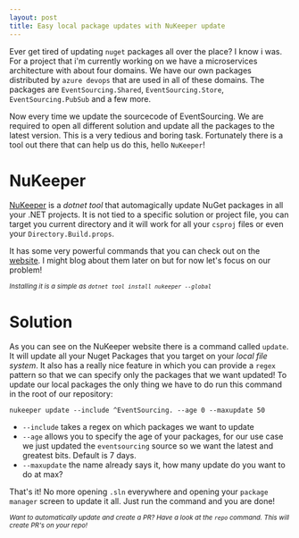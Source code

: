 ```yaml
---
layout: post
title: Easy local package updates with NuKeeper update
---
```


Ever get tired of updating `nuget` packages all over the place? I know i was. For a project that i'm currently working on we have a microservices architecture with about four domains. We have our own packages distributed by `azure devops` that are used in all of these domains. The packages are `EventSourcing.Shared`, `EventSourcing.Store`, `EventSourcing.PubSub` and a few more.

Now every time we update the sourcecode of EventSourcing. We are required to open all different solution and update all the packages to the latest version. This is a very tedious and boring task. Fortunately there is a tool out there that can help us do this, hello `NuKeeper`!

<!--more-->

# NuKeeper
[NuKeeper](https://github.com/NuKeeperDotNet/NuKeeper) is a *dotnet tool* that automagically update NuGet packages in all your .NET projects. It is not tied to a specific solution or project file, you can target you current directory and it will work for all your `csproj` files or even your `Directory.Build.props`. 

It has some very powerful commands that you can check out on the [website](https://github.com/NuKeeperDotNet/NuKeeper#commands). I might blog about them later on but for now let's focus on our problem!

<em><small>
Installing it is a simple as `dotnet tool install nukeeper --global`
</small></em>

# Solution
As you can see on the NuKeeper website there is a command called `update`. It will update all your Nuget Packages that you target on your *local file system*. It also has a really nice feature in which you can provide a `regex` pattern so that we can specify only the packages that we want updated! To update our local packages the only thing we have to do run this command in the root of our repository:

`nukeeper update --include ^EventSourcing. --age 0 --maxupdate 50`

* `--include` takes a regex on which packages we want to update
* `--age` allows you to specify the age of your packages, for our use case we just updated the `eventsourcing` source so we want the latest and greatest bits. Default is 7 days.
* `--maxupdate` the name already says it, how many update do you want to do at max?

That's it! No more opening `.sln` everywhere and opening your `package manager` screen to update it all. Just run the command and you are done!

<em><small>
Want to automatically update and create a PR? Have a look at the `repo` command. This will create PR's on your repo!
</small></em>

